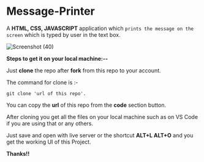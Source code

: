 # Message-Printer
A **HTML, CSS, JAVASCRIPT** application which ```prints the message on the screen``` which is typed by user in the text box.

 ![Screenshot (40)](https://github.com/harshita795/Message-Printer/assets/73014908/d36b1fd8-84be-48c3-9f90-b854f496ac33)



**Steps to get it on your local machine:--**

Just **clone** the repo after **fork** from this repo to your account.

The command for clone is :-

```git clone 'url of this repo'.```

You can copy the **url** of this repo from the **code** section button.

After cloning you get all the files on your local machine such as on VS Code if you are using that or any others.

Just save and open with live server or the shortcut **ALT+L ALT+O** and you get the working UI of this Project.

**Thanks!!**
